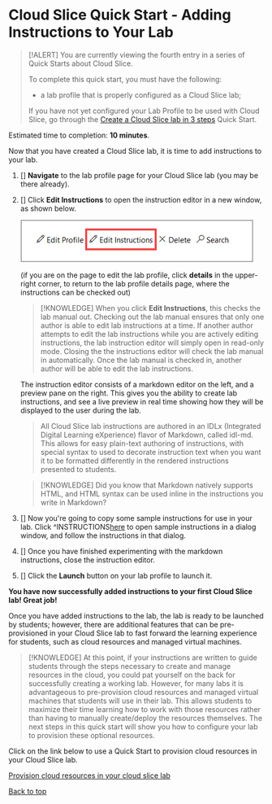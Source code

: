 # Cloud Slice Quick Start - Adding Instructions to Your Lab

> [!ALERT] You are currently viewing the fourth entry in a series of Quick Starts about Cloud Slice.
>
> To complete this quick start, you must have the following:
> * a lab profile that is properly configured as a Cloud Slice lab;
> 
> If you have not yet configured your Lab Profile to be used with Cloud Slice, go through the [Create a Cloud Slice lab in 3 steps](create.md) Quick Start.

Estimated time to completion: **10 minutes**.

Now that you have created a Cloud Slice lab, it is time to add instructions to your lab.

1. [] **Navigate** to the lab profile page for your Cloud Slice lab (you may be there already).

1. [] Click **Edit Instructions** to open the instruction editor in a new window, as shown below.

    ![Edit instructions](images/edit-instructions.png)

    (if you are on the page to edit the lab profile, click **details** in the upper-right corner, to return to the lab profile details page, where the instructions can be checked out)

    > [!KNOWLEDGE] When you click **Edit Instructions**, this checks the lab manual out. Checking out the lab manual ensures that only one author is able to edit lab instructions at a time. If another author attempts to edit the lab instructions while you are actively editing instructions, the lab instruction editor will simply open in read-only mode. Closing the the instructions editor will check the lab manual in automatically. Once the lab manual is checked in, another author will be able to edit the lab instructions.

    The instruction editor consists of a markdown editor on the left, and a preview pane on the right. This gives you the ability to create lab instructions, and see a live preview in real time showing how they will be displayed to the user during the lab.
    
    > All Cloud Slice lab instructions are authored in an IDLx (Integrated Digital Learning eXperience) flavor of Markdown, called idl-md. This allows for easy plain-text authoring of instructions, with special syntax to used to decorate instruction text when you want it to be formatted differently in the rendered instructions presented to students.

    > [!KNOWLEDGE] Did you know that Markdown natively supports HTML, and HTML syntax can be used inline in the instructions you write in Markdown?
    
1. [] Now you're going to copy some sample instructions for use in your lab. Click ^INSTRUCTIONS[here](/lod/quick-starts/cloud-slice/sample-instructions.md) to open sample instructions in a dialog window, and follow the instructions in that dialog.
    
1. [] Once you have finished experimenting with the markdown instructions, close the instruction editor.

1. [] Click the **Launch** button on your lab profile to launch it. 

**You have now successfully added instructions to your first Cloud Slice lab! Great job!**

Once you have added instructions to the lab, the lab is ready to be launched by students; however, there are additional features that can be pre-provisioned in your Cloud Slice lab to fast forward the learning experience for students, such as cloud resources and managed virtual machines.

> [!KNOWLEDGE] At this point, if your instructions are written to guide students through the steps necessary to create and manage resources in the cloud, you could pat yourself on the back for successfully creating a working lab. However, for many labs it is advantageous to pre-provision cloud resources and managed virtual machines that students will use in their lab. This allows students to maximize their time learning how to work with those resources rather than having to manually create/deploy the resources themselves. The next steps in this quick start will show you how to configure your lab to provision these optional resources.

Click on the link below to use a Quick Start to provision cloud resources in your Cloud Slice lab.

[Provision cloud resources in your cloud slice lab](provision-cloud-resources.md)

[Back to top][back-to-top]

[back-to-top]: #cloud-slice-quick-start---adding-instructions-to-your-lab "Return to the top of the document"
